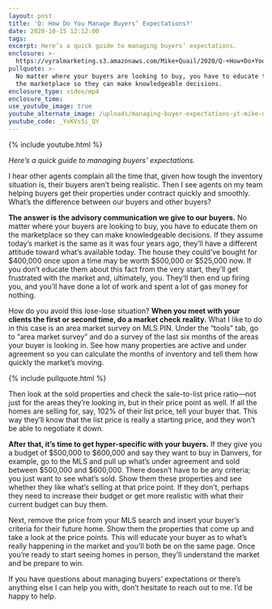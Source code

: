 ```yaml
---
layout: post
title: 'Q: How Do You Manage Buyers’ Expectations?'
date: 2020-10-15 12:12:00
tags:
excerpt: Here’s a quick guide to managing buyers’ expectations.
enclosure: >-
  https://vyralmarketing.s3.amazonaws.com/Mike+Quail/2020/Q-+How+Do+You+Manage+Buyers+Expectations_.mp4
pullquote: >-
  No matter where your buyers are looking to buy, you have to educate them on
  the marketplace so they can make knowledgeable decisions.
enclosure_type: video/mp4
enclosure_time:
use_youtube_image: true
youtube_alternate_image: /uploads/managing-buyer-expectations-yt-mike-quail.jpg
youtube_code: _YvKVs5i_QY
---
```


{% include youtube.html %}

*Here’s a quick guide to managing buyers’ expectations.*

I hear other agents complain all the time that, given how tough the inventory situation is, their buyers aren’t being realistic. Then I see agents on my team helping buyers get their properties under contract quickly and smoothly. What’s the difference between our buyers and other buyers?&nbsp;

**The answer is the advisory communication we give to our buyers.** No matter where your buyers are looking to buy, you have to educate them on the marketplace so they can make knowledgeable decisions. If they assume today’s market is the same as it was four years ago, they’ll have a different attitude toward what’s available today. The house they could’ve bought for $400,000 once upon a time may be worth $500,000 or $525,000 now. If you don’t educate them about this fact from the very start, they’ll get frustrated with the market and, ultimately, you. They’ll then end up firing you, and you’ll have done a lot of work and spent a lot of gas money for nothing.&nbsp;

How do you avoid this lose-lose situation? **When you meet with your clients the first or second time, do a market check reality.** What I like to do in this case is an area market survey on MLS PIN. Under the “tools” tab, go to “area market survey” and do a survey of the last six months of the areas your buyer is looking in. See how many properties are active and under agreement so you can calculate the months of inventory and tell them how quickly the market’s moving.&nbsp;

{% include pullquote.html %}

Then look at the sold properties and check the sale-to-list price ratio—not just for the areas they’re looking in, but in their price point as well. If all the homes are selling for, say, 102% of their list price, tell your buyer that. This way they’ll know that the list price is really a starting price, and they won’t be able to negotiate it down.&nbsp;

**After that, it’s time to get hyper-specific with your buyers.** If they give you a budget of $500,000 to $600,000 and say they want to buy in Danvers, for example, go to the MLS and pull up what’s under agreement and sold between $500,000 and $600,000. There doesn’t have to be any criteria; you just want to see what’s sold. Show them these properties and see whether they like what’s selling at that price point. If they don’t, perhaps they need to increase their budget or get more realistic with what their current budget can buy them.&nbsp;

Next, remove the price from your MLS search and insert your buyer’s criteria for their future home. Show them the properties that come up and take a look at the price points. This will educate your buyer as to what’s really happening in the market and you’ll both be on the same page. Once you’re ready to start seeing homes in person, they’ll understand the market and be prepare to win.&nbsp;

If you have questions about managing buyers’ expectations or there’s anything else I can help you with, don’t hesitate to reach out to me. I’d be happy to help.